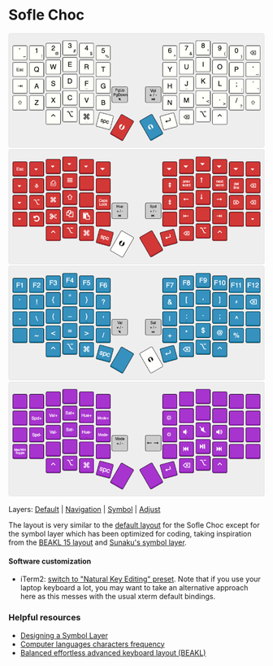 # Sofle Choc

![Default layer](images/default.png)
![Nav layer](images/nav.png)
![Sym layer](images/sym.png)
![Adj layer](images/adj.png)

Layers:
[Default](http://www.keyboard-layout-editor.com/#/gists/8e4b4b7f8627d2eb591f63eed12a61de)
| [Navigation](http://www.keyboard-layout-editor.com/#/gists/90262d589400804dd16d3872145b7dba) | [Symbol](http://www.keyboard-layout-editor.com/#/gists/74c600048b1fbcafd63b2badd97975b3) | [Adjust](http://www.keyboard-layout-editor.com/#/gists/7ac254567800b1ba3b6ad4edf00af15e)

The layout is very similar to the [default layout](http://www.keyboard-layout-editor.com/#/gists/5604075ad16c10a8c634828c5911d2b6) for the Sofle Choc except for the symbol layer which has been optimized for coding, taking inspiration from the [BEAKL 15 layout](https://deskthority.net/wiki/BEAKL#BEAKL_15) and [Sunaku's symbol layer](https://sunaku.github.io/moergo-glove80-keyboard.html#symbol-layer).

#### Software customization

-   iTerm2: [switch to "Natural Key Editing" preset](https://stackoverflow.com/a/22312856). Note that if you use your laptop keyboard a lot, you may want to take an alternative approach here as this messes with the usual xterm default bindings.

### Helpful resources

-   [Designing a Symbol Layer](https://getreuer.info/posts/keyboards/symbol-layer/index.html)
-   [Computer languages characters frequency](http://xahlee.info/comp/computer_language_char_distribution.html)
-   [Balanced effortless advanced keyboard layout (BEAKL)](https://deskthority.net/wiki/BEAKL)
